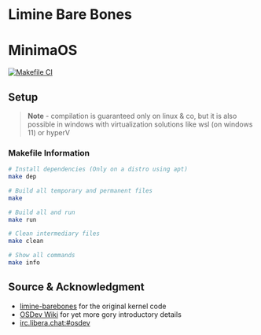 # Limine Bare Bones

# MinimaOS

[![Makefile CI](https://github.com/srwxr-xr-x/MinimaOS/actions/workflows/makefile.yml/badge.svg)](https://github.com/frostwizard4/Hermes/actions/workflows/makefile.yml)

## Setup

> **Note** -
> compilation is guaranteed only on linux & co, but
> it is also possible in windows with virtualization
> solutions like wsl (on windows 11) or hyperV

### Makefile Information

```bash
# Install dependencies (Only on a distro using apt)
make dep

# Build all temporary and permanent files
make

# Build all and run
make run

# Clean intermediary files
make clean

# Show all commands
make info
```


## Source & Acknowledgment
* [limine-barebones](https://github.com/limine-bootloader/limine-barebones) for the original kernel code
* [OSDev Wiki](https://wiki.osdev.org/) for yet more gory introductory details
* [irc.libera.chat:#osdev](https://libera.irclog.whitequark.org/osdev)
